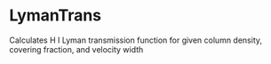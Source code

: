 # LymanTrans
Calculates H I Lyman transmission function for given column density, covering fraction, and velocity width
